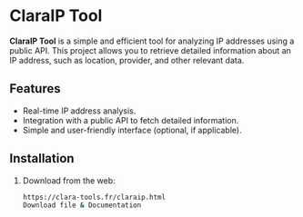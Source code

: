 # ClaraIP Tool

**ClaraIP Tool** is a simple and efficient tool for analyzing IP addresses using a public API. This project allows you to retrieve detailed information about an IP address, such as location, provider, and other relevant data.

## Features

- Real-time IP address analysis.
- Integration with a public API to fetch detailed information.
- Simple and user-friendly interface (optional, if applicable).

## Installation

1. Download from the web:
   ```bash
   https://clara-tools.fr/claraip.html
   Download file & Documentation
